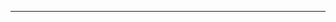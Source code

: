 <!--
CO_OP_TRANSLATOR_METADATA:
{
  "original_hash": "4c2a0b0c738b649ef049fb99a23be661",
  "translation_date": "2025-08-26T13:27:13+00:00",
  "source_file": "21-meta/README.md",
  "language_code": "lt"
}
-->


---


